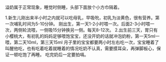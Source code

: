 溢奶属于正常现象，睡觉时侧睡，头部下面放个小方巾隔着。

1.新生儿刚出来半小时之内就可以吃母乳，早吸吮，初乳为淡黄色，很有营养。第一次哺乳时间为5-10分钟。
刚出生，第一天1-2小时喂一次。后面2-3小时喂一次，两侧轮流喂，一侧吸15分钟换另一侧。每天8-12次。
2.出生前三天，胃只有小樱桃大，有初乳的妈妈足够喂饱宝宝，还没开奶的话就冲泡奶粉，第一天5ml一喂，第二天10ml，第三天15ml
月子里的宝宝都要两小时左右吃一次，宝宝睡着了叫醒他吃，也有吃着吃着就睡着的情况吃奶不认真，需要摸耳朵，再弹脚板心，保证一顿吃饱了再睡。
吃完奶后一定要拍嗝。